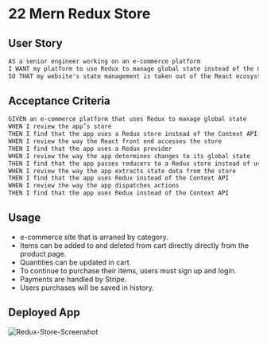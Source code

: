 
# 22 Mern Redux Store


## User Story

```md
AS a senior engineer working on an e-commerce platform
I WANT my platform to use Redux to manage global state instead of the Context API
SO THAT my website's state management is taken out of the React ecosystem
```

## Acceptance Criteria

```md
GIVEN an e-commerce platform that uses Redux to manage global state
WHEN I review the app’s store
THEN I find that the app uses a Redux store instead of the Context API
WHEN I review the way the React front end accesses the store
THEN I find that the app uses a Redux provider
WHEN I review the way the app determines changes to its global state
THEN I find that the app passes reducers to a Redux store instead of using the Context API
WHEN I review the way the app extracts state data from the store
THEN I find that the app uses Redux instead of the Context API
WHEN I review the way the app dispatches actions
THEN I find that the app uses Redux instead of the Context API
```
## Usage

- e-commerce site that is arraned by category.
- Items can be added to and deleted from cart directly directly from the product page.
- Quantities can be updated in cart.
- To continue to purchase their items, users must sign up and login.
- Payments are handled by Stripe.
- Users purchases will be saved in history.

## Deployed App

![Redux-Store-Screenshot](https://user-images.githubusercontent.com/82725636/138528262-09d67fa1-2781-4c47-a609-049852146be0.png)
